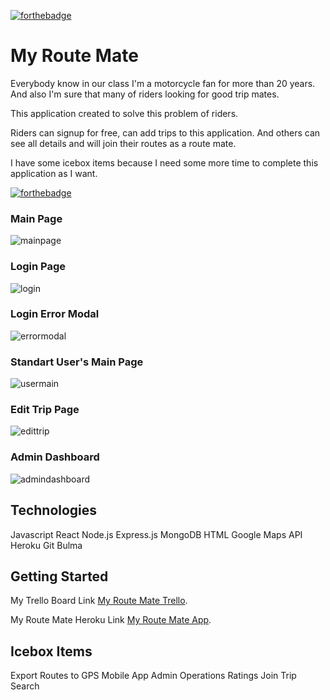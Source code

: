 [![forthebadge](https://forthebadge.com/images/badges/made-with-javascript.svg)](https://forthebadge.com)

# My Route Mate

Everybody know in our class I'm a motorcycle fan for more than 20 years. And also I'm sure that many of riders looking for good trip mates.

This application created to solve this problem of riders.

Riders can signup for free, can add trips to this application. And others can see all details and will join their routes as a route mate.

I have some icebox items because I need some more time to complete this application as I want.

[![forthebadge](https://forthebadge.com/images/badges/powered-by-coffee.svg)](https://forthebadge.com)

### Main Page

![mainpage](https://i.imgur.com/0Y3qEsF.png)

### Login Page

![login](https://i.imgur.com/ixIu5TE.png)

### Login Error Modal

![errormodal](https://i.imgur.com/mCGUI36.png)

### Standart User's Main Page

![usermain](https://i.imgur.com/ywOjyat.png)

### Edit Trip Page

![edittrip](https://i.imgur.com/qmiChjs.png)

### Admin Dashboard

![admindashboard](https://i.imgur.com/iLzAymD.png)

## Technologies

Javascript
React
Node.js
Express.js
MongoDB
HTML
Google Maps API
Heroku
Git
Bulma

## Getting Started

My Trello Board Link [My Route Mate Trello](https://trello.com/b/fZ1yezG7/myroutemate).

My Route Mate Heroku Link [My Route Mate App](https://my-route-mate.herokuapp.com/).

## Icebox Items

Export Routes to GPS
Mobile App
Admin Operations
Ratings
Join Trip
Search
